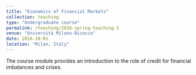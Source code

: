 ```yaml
---
title: "Economics of Financial Markets"
collection: teaching
type: "Undergraduate course"
permalink: /teaching/2016-spring-teaching-1
venue: "Università Milano-Bicocca"
date: 2016-10-01
location: "Milan, Italy"
---
```



The course module provides an introduction to the role of credit for financial imbalances and crises.
